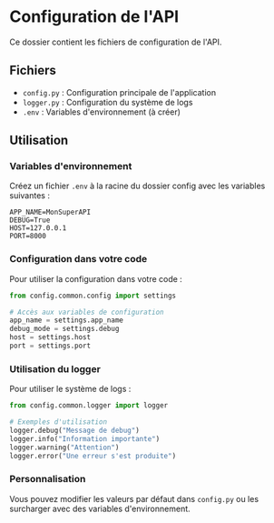 # Configuration de l'API

Ce dossier contient les fichiers de configuration de l'API.

## Fichiers

- `config.py` : Configuration principale de l'application
- `logger.py` : Configuration du système de logs
- `.env` : Variables d'environnement (à créer)

## Utilisation

### Variables d'environnement

Créez un fichier `.env` à la racine du dossier config avec les variables suivantes :

```
APP_NAME=MonSuperAPI
DEBUG=True
HOST=127.0.0.1
PORT=8000
```

### Configuration dans votre code

Pour utiliser la configuration dans votre code :

```python
from config.common.config import settings

# Accès aux variables de configuration
app_name = settings.app_name
debug_mode = settings.debug
host = settings.host
port = settings.port
```

### Utilisation du logger

Pour utiliser le système de logs :

```python
from config.common.logger import logger

# Exemples d'utilisation
logger.debug("Message de debug")
logger.info("Information importante")
logger.warning("Attention")
logger.error("Une erreur s'est produite")
```

### Personnalisation

Vous pouvez modifier les valeurs par défaut dans `config.py` ou les surcharger avec des variables d'environnement. 